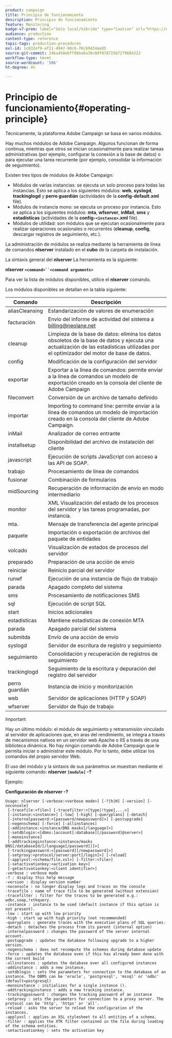 ```yaml
---
product: campaign
title: Principio de funcionamiento
description: Principio de funcionamiento
feature: Monitoring
badge-v7-prem: label="Solo local/híbrido" type="Caution" url="https://experienceleague.adobe.com/docs/campaign-classic/using/installing-campaign-classic/architecture-and-hosting-models/hosting-models-lp/hosting-models.html?lang=es" tooltip="Se aplica solo a implementaciones On-premise e híbridas"
audience: production
content-type: reference
topic-tags: production-procedures
exl-id: 1c032ef9-af11-4947-90c6-76cb9434ae85
source-git-commit: 14ba450ebff9bba6a36c0df07d715b7279604222
workflow-type: tm+mt
source-wordcount: '506'
ht-degree: 4%

---
```


# Principio de funcionamiento{#operating-principle}



Técnicamente, la plataforma Adobe Campaign se basa en varios módulos.

Hay muchos módulos de Adobe Campaign. Algunos funcionan de forma continua, mientras que otros se inician ocasionalmente para realizar tareas administrativas (por ejemplo, configurar la conexión a la base de datos) o para ejecutar una tarea recurrente (por ejemplo, consolidar la información de seguimiento).

Existen tres tipos de módulos de Adobe Campaign:

* Módulos de varias instancias: se ejecuta un solo proceso para todas las instancias. Esto se aplica a los siguientes módulos: **web**, **syslogd**, **trackinglogd** y **perro guardián** (actividades de la **config-default.xml** file).
* Módulos de instancia mono: se ejecuta un proceso por instancia. Esto se aplica a los siguientes módulos: **mta**, **wfserver**, **inMail**, **sms** y **estadísticas** (actividades de la **config-`<instance>`.xml** file).
* Módulos de utilidad: son módulos que se ejecutan ocasionalmente para realizar operaciones ocasionales o recurrentes (**cleanup**, **config**, descargar registros de seguimiento, etc.).

La administración de módulos se realiza mediante la herramienta de línea de comandos **nlserver** instalado en el **cubo** de la carpeta de instalación.

La sintaxis general del **nlserver** La herramienta es la siguiente:

**nlserver `<command>``<command arguments>`**

Para ver la lista de módulos disponibles, utilice el **nlserver** comando.

Los módulos disponibles se detallan en la tabla siguiente:

| Comando | Descripción |
|---|---|
| aliasCleansing | Estandarización de valores de enumeración |
| facturación | Envío del informe de actividad del sistema a billing@neolane.net |
| cleanup | Limpieza de la base de datos: elimina los datos obsoletos de la base de datos y ejecuta una actualización de las estadísticas utilizadas por el optimizador del motor de base de datos. |
| config | Modificación de la configuración del servidor |
| exportar | Exportar a la línea de comandos: permite enviar a la línea de comandos un modelo de exportación creado en la consola del cliente de Adobe Campaign |
| fileconvert | Conversión de un archivo de tamaño definido |
| importar | Importing to command line: permite enviar a la línea de comandos un modelo de importación creado en la consola del cliente de Adobe Campaign. |
| inMail | Analizador de correo entrante |
| installsetup | Disponibilidad del archivo de instalación del cliente |
| javascript | Ejecución de scripts JavaScript con acceso a las API de SOAP. |
| trabajo | Procesamiento de línea de comandos |
| fusionar | Combinación de formularios |
| midSourcing | Recuperación de información de envío en modo intermediario |
| monitor | XML Visualización del estado de los procesos del servidor y las tareas programadas, por instancia. |
| mta. | Mensaje de transferencia del agente principal |
| paquete | Importación o exportación de archivos del paquete de entidades |
| volcado | Visualización de estados de procesos del servidor |
| preparado | Preparación de una acción de envío |
| reiniciar | Reinicio parcial del servidor |
| runwf | Ejecución de una instancia de flujo de trabajo |
| parada | Apagado completo del sistema |
| sms | Procesamiento de notificaciones SMS |
| sql | Ejecución de script SQL |
| start | Inicios adicionales |
| estadísticas | Mantiene estadísticas de conexión MTA |
| parada | Apagado parcial del sistema |
| submitda | Envío de una acción de envío |
| syslogd | Servidor de escritura de registro y seguimiento |
| seguimiento | Consolidación y recuperación de registros de seguimiento |
| trackinglogd | Seguimiento de la escritura y depuración del registro del servidor |
| perro guardián | Instancia de inicio y monitorización |
| web | Servidor de aplicaciones (HTTP y SOAP) |
| wfserver | Servidor de flujo de trabajo |

>[!IMPORTANT]
>
>Hay un último módulo: el módulo de seguimiento y retransmisión vinculado al servidor de aplicaciones que, en aras del rendimiento, se integra a través de mecanismos nativos en un servidor web Apache o IIS a través de una biblioteca dinámica. No hay ningún comando de Adobe Campaign que le permita iniciar o administrar este módulo. Por lo tanto, debe utilizar los comandos del propio servidor Web.

El uso del módulo y la sintaxis de sus parámetros se muestran mediante el siguiente comando: **nlserver `[module]` -?**

Ejemplo:

**Configuración de nlserver -?**

```
Usage: nlserver [-verbose:<verbose mode>] [-?|h|H] [-version] [-noconsole]
 [-tracefile:<file>] [-tracefilter:<[type|!type],...>]
 [-instance:<instance>] [-low] [-high] [-queryplans] [-detach]
 [-internalpassword:<[password/newpassword]>] [-postupgrade]
 [-nogenschema] [-force] [-allinstances]
 [-addinstance:<instance/DNS masks[/language]>]
 [-setdblogin:<[dbms:]account[:database][/password]@server>]
 [-monoinstance]
 [-addtrackinginstance:<instance/masks DNS[/databaseId/[/language[/password]]]>]
 [-trackingpassword:<[password][/newpassword]>]
 [-setproxy:<protocol/server:port[/login]>] [-reload]
 [-applyxsl:<schema/file.xsl>] [-filter:<file>]
 [-setactivationkey:<activation key>]
 [-getactivationkey:<client identifier>]
-verbose : verbose mode
-? : display this help message
-version : display version number
-noconsole : no longer display logs and traces on the console
-tracefile : name of trace file to be generated (without extension)
-tracefilter : filter for the traces to be generated e.g.: wdbc,soap,!xtkquery.
-instance : instance to be used (default instance if this option is not present).
-low : start up with low priority
-high : start up with high priority (not recommended)
-queryplans : generate traces with the execution plans of SQL queries.
-detach : detaches the process from its parent (internal option)
-internalpassword : changes the password of the server internal account.
-postupgrade : updates the database following upgrade to a higher version. 
-nogenschema : does not recompute the schemas during database update
-force : updates the database even if this has already been done with the current build 
-allinstances : updates the database over all configured instances
-addinstance : adds a new instance.
-setdblogin : sets the parameters for connection to the database of an instance. The DBMS can be 'oracle', 'postgresql', 'mssql' or 'odbc' (default=postgresql)
-monoinstance : initializes for a single instance ().
-addtrackinginstance : adds a new tracking instance.
-trackingpassword : changes the tracking password of an instance
-setproxy : sets the parameters for connection to a proxy server. The protocol can be 'http', 'https' or 'all'.
-reload : asks the server to reload the configuration of the instances. 
-applyxsl : applies an XSL stylesheet to all entities of a schema. 
-filter : applies the XTK filter contained in the file during loading of the schema entities.
-setactivationkey : sets the activation key
```

